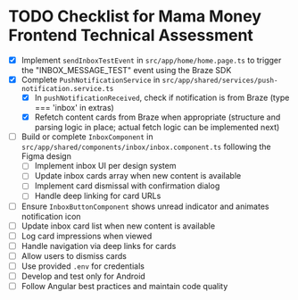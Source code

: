 # TODO Checklist for Mama Money Frontend Technical Assessment

- [x] Implement `sendInboxTestEvent` in `src/app/home/home.page.ts` to trigger the "INBOX_MESSAGE_TEST" event using the Braze SDK
- [x] Complete `PushNotificationService` in `src/app/shared/services/push-notification.service.ts`
  - [x] In `pushNotificationReceived`, check if notification is from Braze (type === 'inbox' in extras)
  - [x] Refetch content cards from Braze when appropriate (structure and parsing logic in place; actual fetch logic can be implemented next)
- [ ] Build or complete `InboxComponent` in `src/app/shared/components/inbox/inbox.component.ts` following the Figma design
  - [ ] Implement inbox UI per design system
  - [ ] Update inbox cards array when new content is available
  - [ ] Implement card dismissal with confirmation dialog
  - [ ] Handle deep linking for card URLs
- [ ] Ensure `InboxButtonComponent` shows unread indicator and animates notification icon
- [ ] Update inbox card list when new content is available
- [ ] Log card impressions when viewed
- [ ] Handle navigation via deep links for cards
- [ ] Allow users to dismiss cards
- [ ] Use provided `.env` for credentials
- [ ] Develop and test only for Android
- [ ] Follow Angular best practices and maintain code quality
